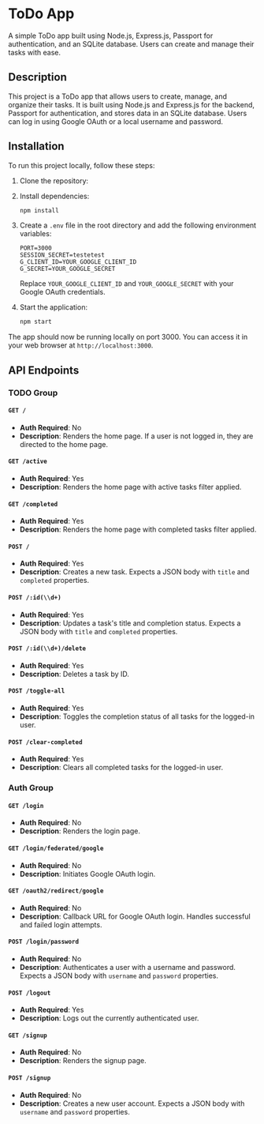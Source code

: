 # ToDo App

A simple ToDo app built using Node.js, Express.js, Passport for authentication, and an SQLite database. Users can create and manage their tasks with ease.

## Description

This project is a ToDo app that allows users to create, manage, and organize their tasks. It is built using Node.js and Express.js for the backend, Passport for authentication, and stores data in an SQLite database. Users can log in using Google OAuth or a local username and password.

## Installation

To run this project locally, follow these steps:

1. Clone the repository:


2. Install dependencies:

   ```bash
   npm install
   ```

3. Create a `.env` file in the root directory and add the following environment variables:

   ```
   PORT=3000
   SESSION_SECRET=testetest
   G_CLIENT_ID=YOUR_GOOGLE_CLIENT_ID
   G_SECRET=YOUR_GOOGLE_SECRET
   ```

   Replace `YOUR_GOOGLE_CLIENT_ID` and `YOUR_GOOGLE_SECRET` with your Google OAuth credentials.

4. Start the application:

   ```bash
   npm start
   ```

The app should now be running locally on port 3000. You can access it in your web browser at `http://localhost:3000`.

## API Endpoints

### TODO Group

#### `GET /`

- **Auth Required**: No
- **Description**: Renders the home page. If a user is not logged in, they are directed to the home page.

#### `GET /active`

- **Auth Required**: Yes
- **Description**: Renders the home page with active tasks filter applied.

#### `GET /completed`

- **Auth Required**: Yes
- **Description**: Renders the home page with completed tasks filter applied.

#### `POST /`

- **Auth Required**: Yes
- **Description**: Creates a new task. Expects a JSON body with `title` and `completed` properties.

#### `POST /:id(\\d+)`

- **Auth Required**: Yes
- **Description**: Updates a task's title and completion status. Expects a JSON body with `title` and `completed` properties.

#### `POST /:id(\\d+)/delete`

- **Auth Required**: Yes
- **Description**: Deletes a task by ID.

#### `POST /toggle-all`

- **Auth Required**: Yes
- **Description**: Toggles the completion status of all tasks for the logged-in user.

#### `POST /clear-completed`

- **Auth Required**: Yes
- **Description**: Clears all completed tasks for the logged-in user.

### Auth Group

#### `GET /login`

- **Auth Required**: No
- **Description**: Renders the login page.

#### `GET /login/federated/google`

- **Auth Required**: No
- **Description**: Initiates Google OAuth login.

#### `GET /oauth2/redirect/google`

- **Auth Required**: No
- **Description**: Callback URL for Google OAuth login. Handles successful and failed login attempts.

#### `POST /login/password`

- **Auth Required**: No
- **Description**: Authenticates a user with a username and password. Expects a JSON body with `username` and `password` properties.

#### `POST /logout`

- **Auth Required**: Yes
- **Description**: Logs out the currently authenticated user.

#### `GET /signup`

- **Auth Required**: No
- **Description**: Renders the signup page.

#### `POST /signup`

- **Auth Required**: No
- **Description**: Creates a new user account. Expects a JSON body with `username` and `password` properties.
